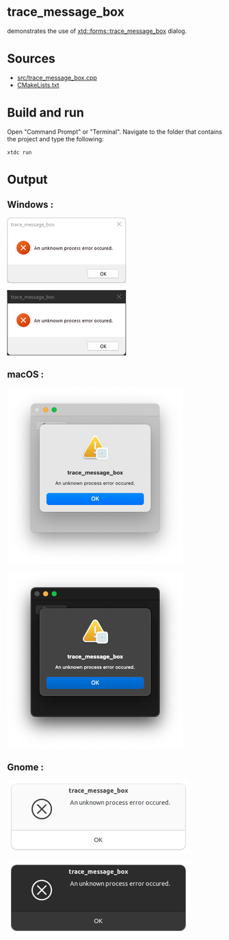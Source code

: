 # trace_message_box

demonstrates the use of [xtd::forms::trace_message_box](../../../../src/xtd.forms/include/xtd/forms/trace_message_box.h) dialog.

# Sources

* [src/trace_message_box.cpp](src/trace_message_box.cpp)
* [CMakeLists.txt](CMakeLists.txt)

# Build and run

Open "Command Prompt" or "Terminal". Navigate to the folder that contains the project and type the following:

```shell
xtdc run
```

# Output

## Windows :

![Screenshot](../../../../docs/pictures/examples/trace_message_box_w.png)

![Screenshot](../../../../docs/pictures/examples/trace_message_box_wd.png)

## macOS :

![Screenshot](../../../../docs/pictures/examples/trace_message_box_m.png)

![Screenshot](../../../../docs/pictures/examples/trace_message_box_md.png)

## Gnome :

![Screenshot](../../../../docs/pictures/examples/trace_message_box_g.png)

![Screenshot](../../../../docs/pictures/examples/trace_message_box_gd.png)
